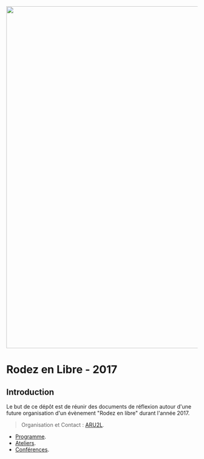 <img src="https://github.com/aru2l/rodez-libre-2017/blob/master/assets/img/rodez.png" width="900" />

# Rodez en Libre - 2017

## Introduction

Le but de ce dépôt est de réunir des documents de réflexion autour d'une future organisation d'un évènement "Rodez en libre" durant l'année 2017.

> Organisation et Contact : [ARU2L](http://aru2l.org).

- [Programme](https://github.com/aru2l/rodez-libre-2017/blob/master/%5Brfc%5D%20Programme.md).
- [Ateliers](https://github.com/aru2l/rodez-libre-2017/blob/master/%5Brfc%5D%20Ateliers.md).
- [Conférences](https://github.com/aru2l/rodez-libre-2017/blob/master/%5Brfc%5D%20Conférences.md).



